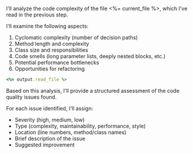 I'll analyze the code complexity of the file <%= current_file %>, which I've read in the previous step.

I'll examine the following aspects:
1. Cyclomatic complexity (number of decision paths)
2. Method length and complexity
3. Class size and responsibilities
4. Code smells (long parameter lists, deeply nested blocks, etc.)
5. Potential performance bottlenecks
6. Opportunities for refactoring

```ruby
<%= output.read_file %>
```

Based on this analysis, I'll provide a structured assessment of the code quality issues found.

For each issue identified, I'll assign:
- Severity (high, medium, low)
- Type (complexity, maintainability, performance, style)
- Location (line numbers, method/class names)
- Brief description of the issue
- Suggested improvement